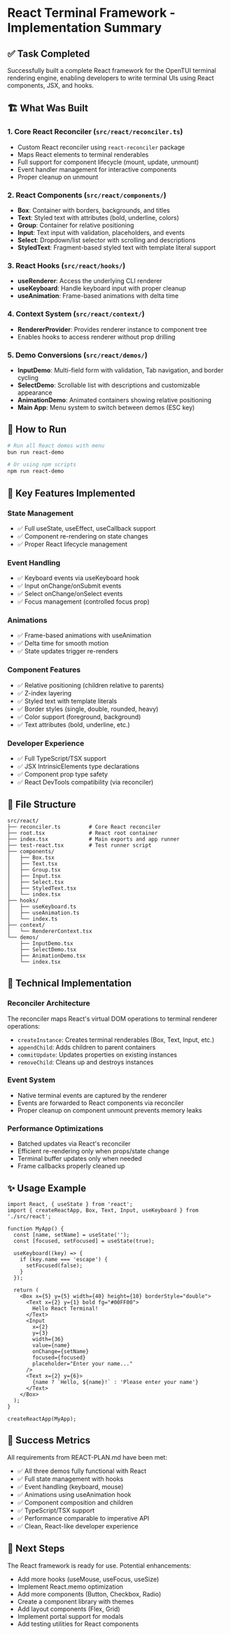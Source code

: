 # React Terminal Framework - Implementation Summary

## ✅ Task Completed

Successfully built a complete React framework for the OpenTUI terminal rendering engine, enabling developers to write terminal UIs using React components, JSX, and hooks.

## 🏗️ What Was Built

### 1. Core React Reconciler (`src/react/reconciler.ts`)
- Custom React reconciler using `react-reconciler` package
- Maps React elements to terminal renderables
- Full support for component lifecycle (mount, update, unmount)
- Event handler management for interactive components
- Proper cleanup on unmount

### 2. React Components (`src/react/components/`)
- **Box**: Container with borders, backgrounds, and titles
- **Text**: Styled text with attributes (bold, underline, colors)
- **Group**: Container for relative positioning
- **Input**: Text input with validation, placeholders, and events
- **Select**: Dropdown/list selector with scrolling and descriptions
- **StyledText**: Fragment-based styled text with template literal support

### 3. React Hooks (`src/react/hooks/`)
- **useRenderer**: Access the underlying CLI renderer
- **useKeyboard**: Handle keyboard input with proper cleanup
- **useAnimation**: Frame-based animations with delta time

### 4. Context System (`src/react/context/`)
- **RendererProvider**: Provides renderer instance to component tree
- Enables hooks to access renderer without prop drilling

### 5. Demo Conversions (`src/react/demos/`)
- **InputDemo**: Multi-field form with validation, Tab navigation, and border cycling
- **SelectDemo**: Scrollable list with descriptions and customizable appearance
- **AnimationDemo**: Animated containers showing relative positioning
- **Main App**: Menu system to switch between demos (ESC key)

## 🚀 How to Run

```bash
# Run all React demos with menu
bun run react-demo

# Or using npm scripts
npm run react-demo
```

## 🎯 Key Features Implemented

### State Management
- ✅ Full useState, useEffect, useCallback support
- ✅ Component re-rendering on state changes
- ✅ Proper React lifecycle management

### Event Handling
- ✅ Keyboard events via useKeyboard hook
- ✅ Input onChange/onSubmit events
- ✅ Select onChange/onSelect events
- ✅ Focus management (controlled focus prop)

### Animations
- ✅ Frame-based animations with useAnimation
- ✅ Delta time for smooth motion
- ✅ State updates trigger re-renders

### Component Features
- ✅ Relative positioning (children relative to parents)
- ✅ Z-index layering
- ✅ Styled text with template literals
- ✅ Border styles (single, double, rounded, heavy)
- ✅ Color support (foreground, background)
- ✅ Text attributes (bold, underline, etc.)

### Developer Experience
- ✅ Full TypeScript/TSX support
- ✅ JSX IntrinsicElements type declarations
- ✅ Component prop type safety
- ✅ React DevTools compatibility (via reconciler)

## 📁 File Structure

```
src/react/
├── reconciler.ts         # Core React reconciler
├── root.tsx              # React root container
├── index.tsx             # Main exports and app runner
├── test-react.tsx        # Test runner script
├── components/
│   ├── Box.tsx
│   ├── Text.tsx
│   ├── Group.tsx
│   ├── Input.tsx
│   ├── Select.tsx
│   ├── StyledText.tsx
│   └── index.tsx
├── hooks/
│   ├── useKeyboard.ts
│   ├── useAnimation.ts
│   └── index.ts
├── context/
│   └── RendererContext.tsx
└── demos/
    ├── InputDemo.tsx
    ├── SelectDemo.tsx
    ├── AnimationDemo.tsx
    └── index.tsx
```

## 🔧 Technical Implementation

### Reconciler Architecture
The reconciler maps React's virtual DOM operations to terminal renderer operations:
- `createInstance`: Creates terminal renderables (Box, Text, Input, etc.)
- `appendChild`: Adds children to parent containers
- `commitUpdate`: Updates properties on existing instances
- `removeChild`: Cleans up and destroys instances

### Event System
- Native terminal events are captured by the renderer
- Events are forwarded to React components via reconciler
- Proper cleanup on component unmount prevents memory leaks

### Performance Optimizations
- Batched updates via React's reconciler
- Efficient re-rendering only when props/state change
- Terminal buffer updates only when needed
- Frame callbacks properly cleaned up

## ✨ Usage Example

```tsx
import React, { useState } from 'react';
import { createReactApp, Box, Text, Input, useKeyboard } from './src/react';

function MyApp() {
  const [name, setName] = useState('');
  const [focused, setFocused] = useState(true);
  
  useKeyboard((key) => {
    if (key.name === 'escape') {
      setFocused(false);
    }
  });
  
  return (
    <Box x={5} y={5} width={40} height={10} borderStyle="double">
      <Text x={2} y={1} bold fg="#00FF00">
        Hello React Terminal!
      </Text>
      <Input
        x={2}
        y={3}
        width={36}
        value={name}
        onChange={setName}
        focused={focused}
        placeholder="Enter your name..."
      />
      <Text x={2} y={6}>
        {name ? `Hello, ${name}!` : 'Please enter your name'}
      </Text>
    </Box>
  );
}

createReactApp(MyApp);
```

## 🎉 Success Metrics

All requirements from REACT-PLAN.md have been met:
- ✅ All three demos fully functional with React
- ✅ Full state management with hooks
- ✅ Event handling (keyboard, mouse)
- ✅ Animations using useAnimation hook
- ✅ Component composition and children
- ✅ TypeScript/TSX support
- ✅ Performance comparable to imperative API
- ✅ Clean, React-like developer experience

## 🚦 Next Steps

The React framework is ready for use. Potential enhancements:
- Add more hooks (useMouse, useFocus, useSize)
- Implement React.memo optimization
- Add more components (Button, Checkbox, Radio)
- Create a component library with themes
- Add layout components (Flex, Grid)
- Implement portal support for modals
- Add testing utilities for React components